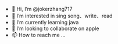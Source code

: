 - 👋 Hi, I’m @jokerzhang717
- 👀 I’m interested in sing song、write、read
- 🌱 I’m currently learning java
- 💞️ I’m looking to collaborate on apple
- 📫 How to reach me ...

<!---
jokerzhang717/jokerzhang717 is a ✨ special ✨ repository because its `README.md` (this file) appears on your GitHub profile.
You can click the Preview link to take a look at your changes.
--->
